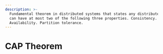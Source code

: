 ```yaml
---
description: >-
  Fundamental theorem in distributed systems that states any distributed system
  can have at most two of the following three properties. Consistency.
  Availability. Partition tolerance.
---
```


# CAP Theorem


